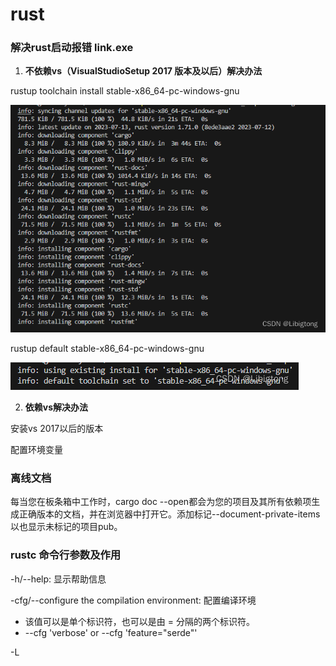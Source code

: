 # rust
### 解决rust启动报错 link.exe

1. **不依赖vs（VisualStudioSetup 2017 版本及以后）解决办法**

rustup toolchain install stable-x86_64-pc-windows-gnu 

![Alt text](./image.png)

rustup default stable-x86_64-pc-windows-gnu

![Alt text](./image-1.png)

2. **依赖vs解决办法**

安装vs 2017以后的版本

配置环境变量

### 离线文档
每当您在板条箱中工作时，cargo doc --open都会为您的项目及其所有依赖项生成正确版本的文档，并在浏览器中打开它。添加标记--document-private-items以也显示未标记的项目pub。

### rustc 命令行参数及作用

-h/--help: 显示帮助信息

-cfg/--configure the compilation environment: 配置编译环境
- 该值可以是单个标识符，也可以是由 = 分隔的两个标识符。
- --cfg 'verbose' or --cfg 'feature="serde"'

-L
